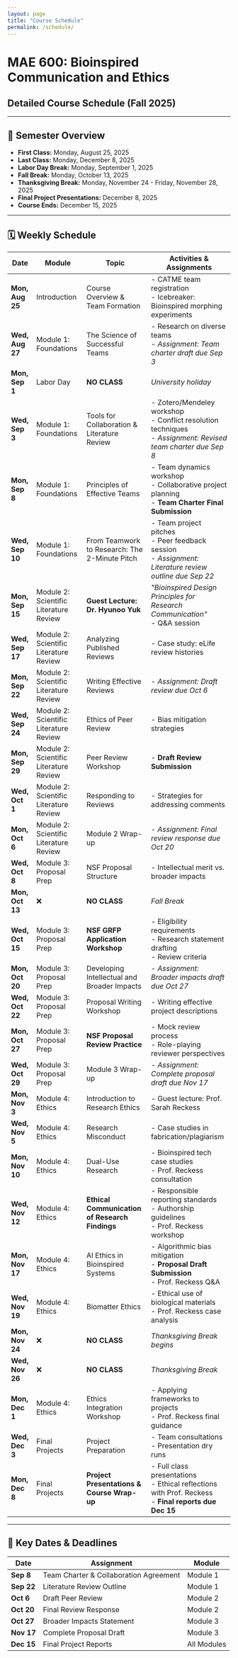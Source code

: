 ```yaml
---
layout: page
title: "Course Schedule"
permalink: /schedule/
---
```


# MAE 600: Bioinspired Communication and Ethics  
## Detailed Course Schedule (Fall 2025)

---

## 📅 Semester Overview
- **First Class:** Monday, August 25, 2025  
- **Last Class:** Monday, December 8, 2025  
- **Labor Day Break:** Monday, September 1, 2025  
- **Fall Break:** Monday, October 13, 2025  
- **Thanksgiving Break:** Monday, November 24 - Friday, November 28, 2025  
- **Final Project Presentations:** December 8, 2025  
- **Course Ends:** December 15, 2025  

---

## 🗓️ Weekly Schedule

| Date | Module | Topic | Activities & Assignments |
|------|--------|-------|--------------------------|
| **Mon, Aug 25** | Introduction | Course Overview & Team Formation | - CATME team registration<br>- Icebreaker: Bioinspired morphing experiments |
| **Wed, Aug 27** | Module 1: Foundations | The Science of Successful Teams | - Research on diverse teams<br>- *Assignment: Team charter draft due Sep 3* |
| **Mon, Sep 1** | Labor Day | **NO CLASS** | *University holiday* |
| **Wed, Sep 3** | Module 1: Foundations | Tools for Collaboration & Literature Review | - Zotero/Mendeley workshop<br>- Conflict resolution techniques<br>- *Assignment: Revised team charter due Sep 8* |
| **Mon, Sep 8** | Module 1: Foundations | Principles of Effective Teams | - Team dynamics workshop<br>- Collaborative project planning<br>- **Team Charter Final Submission** |
| **Wed, Sep 10** | Module 1: Foundations | From Teamwork to Research: The 2-Minute Pitch | - Team project pitches<br>- Peer feedback session<br>- *Assignment: Literature review outline due Sep 22* |
| **Mon, Sep 15** | Module 2: Scientific Literature Review | **Guest Lecture: Dr. Hyunoo Yuk** | *"Bioinspired Design Principles for Research Communication"*<br>- Q&A session |
| **Wed, Sep 17** | Module 2: Scientific Literature Review | Analyzing Published Reviews | - Case study: eLife review histories |
| **Mon, Sep 22** | Module 2: Scientific Literature Review | Writing Effective Reviews | - *Assignment: Draft review due Oct 6* |
| **Wed, Sep 24** | Module 2: Scientific Literature Review | Ethics of Peer Review | - Bias mitigation strategies |
| **Mon, Sep 29** | Module 2: Scientific Literature Review | Peer Review Workshop | - **Draft Review Submission** |
| **Wed, Oct 1** | Module 2: Scientific Literature Review | Responding to Reviews | - Strategies for addressing comments |
| **Mon, Oct 6** | Module 2: Scientific Literature Review | Module 2 Wrap-up | - *Assignment: Final review response due Oct 20* |
| **Wed, Oct 8** | Module 3: Proposal Prep | NSF Proposal Structure | - Intellectual merit vs. broader impacts |
| **Mon, Oct 13** | ❌ | **NO CLASS** | *Fall Break* |
| **Wed, Oct 15** | Module 3: Proposal Prep | **NSF GRFP Application Workshop** | - Eligibility requirements<br>- Research statement drafting<br>- Review criteria |
| **Mon, Oct 20** | Module 3: Proposal Prep | Developing Intellectual and Broader Impacts | - *Assignment: Broader impacts draft due Oct 27* |
| **Wed, Oct 22** | Module 3: Proposal Prep | Proposal Writing Workshop | - Writing effective project descriptions |
| **Mon, Oct 27** | Module 3: Proposal Prep | **NSF Proposal Review Practice** | - Mock review process<br>- Role-playing reviewer perspectives |
| **Wed, Oct 29** | Module 3: Proposal Prep | Module 3 Wrap-up | - *Assignment: Complete proposal draft due Nov 17* |
| **Mon, Nov 3** | Module 4: Ethics | Introduction to Research Ethics | - Guest lecture: Prof. Sarah Reckess |
| **Wed, Nov 5** | Module 4: Ethics | Research Misconduct | - Case studies in fabrication/plagiarism |
| **Mon, Nov 10** | Module 4: Ethics | Dual-Use Research | - Bioinspired tech case studies<br>- Prof. Reckess consultation |
| **Wed, Nov 12** | Module 4: Ethics | **Ethical Communication of Research Findings** | - Responsible reporting standards<br>- Authorship guidelines<br>- Prof. Reckess workshop |
| **Mon, Nov 17** | Module 4: Ethics | AI Ethics in Bioinspired Systems | - Algorithmic bias mitigation<br>- **Proposal Draft Submission**<br>- Prof. Reckess Q&A |
| **Wed, Nov 19** | Module 4: Ethics | Biomatter Ethics | - Ethical use of biological materials<br>- Prof. Reckess case analysis |
| **Mon, Nov 24** | ❌ | **NO CLASS** | *Thanksgiving Break begins* |
| **Wed, Nov 26** | ❌ | **NO CLASS** | *Thanksgiving Break* |
| **Mon, Dec 1** | Module 4: Ethics | Ethics Integration Workshop | - Applying frameworks to projects<br>- Prof. Reckess final guidance |
| **Wed, Dec 3** | Final Projects | Project Preparation | - Team consultations<br>- Presentation dry runs |
| **Mon, Dec 8** | Final Projects | **Project Presentations & Course Wrap-up** | - Full class presentations<br>- Ethical reflections with Prof. Reckess<br>- **Final reports due Dec 15** |

---

## 📝 Key Dates & Deadlines

| Date | Assignment | Module |
|------|------------|--------|
| **Sep 8** | Team Charter & Collaboration Agreement | Module 1 |
| **Sep 22** | Literature Review Outline | Module 1 |
| **Oct 6** | Draft Peer Review | Module 2 |
| **Oct 20** | Final Review Response | Module 2 |
| **Oct 27** | Broader Impacts Statement | Module 3 |
| **Nov 17** | Complete Proposal Draft | Module 3 |
| **Dec 15** | Final Project Reports | All Modules |

